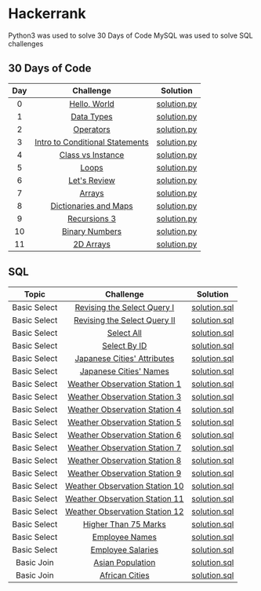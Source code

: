 # Hackerrank
Python3 was used to solve 30 Days of Code
MySQL was used to solve SQL challenges


## 30 Days of Code
Day | Challenge | Solution
:---: | :---: | :---:
0   | [Hello, World](https://www.hackerrank.com/challenges/30-hello-world/problem) | [solution.py](https://github.com/jbaeckn/Hackerrank/blob/master/30_Days_of_Code/day00_hello_world.py)
1   | [Data Types](https://www.hackerrank.com/challenges/30-data-types/problem) | [solution.py](https://github.com/jbaeckn/Hackerrank/blob/master/30_Days_of_Code/day01_data_types.py)
2   | [Operators](https://www.hackerrank.com/challenges/30-operators/problem) | [solution.py](https://github.com/jbaeckn/Hackerrank/blob/master/30_Days_of_Code/day02_operators.py)
3   | [Intro to Conditional Statements](https://www.hackerrank.com/challenges/30-conditional-statements/problem) | [solution.py](https://github.com/jbaeckn/Hackerrank/blob/master/30_Days_of_Code/day03_conditional.py)
4   | [Class vs Instance](https://www.hackerrank.com/challenges/30-class-vs-instance/problem) | [solution.py](https://github.com/jbaeckn/Hackerrank/blob/master/30_Days_of_Code/day04_class_instance.py)
5   | [Loops](https://www.hackerrank.com/challenges/30-loops/problem) | [solution.py](https://github.com/jbaeckn/Hackerrank/blob/master/30_Days_of_Code/day05_loops.py)
6   | [Let's Review](https://www.hackerrank.com/challenges/30-review-loop/problem) | [solution.py](https://github.com/jbaeckn/Hackerrank/blob/master/30_Days_of_Code/day06_string_index.py)
7   | [Arrays](https://www.hackerrank.com/challenges/30-arrays/problem) | [solution.py](https://github.com/jbaeckn/Hackerrank/blob/master/30_Days_of_Code/day07_arrays.py)
8   | [Dictionaries and Maps](https://www.hackerrank.com/challenges/30-dictionaries-and-maps/problem) | [solution.py](https://github.com/jbaeckn/Hackerrank/blob/master/30_Days_of_Code/day08_dictionary_map.py)
9   | [Recursions 3](https://www.hackerrank.com/challenges/30-recursion/problem) | [solution.py](https://github.com/jbaeckn/Hackerrank/blob/master/30_Days_of_Code/day09_recursion.py)
10  | [Binary Numbers](https://www.hackerrank.com/challenges/30-binary-numbers/problem) | [solution.py](https://github.com/jbaeckn/Hackerrank/blob/master/30_Days_of_Code/day10_binarynum.py)
11  | [2D Arrays](https://www.hackerrank.com/challenges/30-2d-arrays/problem) | [solution.py](https://github.com/jbaeckn/Hackerrank/blob/master/30_Days_of_Code/day11_2darrays.py)


## SQL
Topic | Challenge | Solution
:---: | :---: | :---:
Basic Select | [Revising the Select Query I](https://www.hackerrank.com/challenges/revising-the-select-query/problem) | [solution.sql](https://github.com/jbaeckn/Hackerrank/blob/master/SQL/Basic_Select/select_query1.sql)
Basic Select | [Revising the Select Query II](https://www.hackerrank.com/challenges/revising-the-select-query-2/problem) | [solution.sql](https://github.com/jbaeckn/Hackerrank/blob/master/SQL/Basic_Select/select_query2.sql)
Basic Select | [Select All](https://www.hackerrank.com/challenges/select-all-sql/problem) | [solution.sql](https://github.com/jbaeckn/Hackerrank/blob/master/SQL/Basic_Select/select_all.sql)
Basic Select | [Select By ID](https://www.hackerrank.com/challenges/select-by-id/problem) | [solution.sql](https://github.com/jbaeckn/Hackerrank/blob/master/SQL/Basic_Select/select_by_id.sql)
Basic Select | [Japanese Cities' Attributes](https://www.hackerrank.com/challenges/japanese-cities-attributes/problem) | [solution.sql](https://github.com/jbaeckn/Hackerrank/blob/master/SQL/Basic_Select/japanese_city.sql)
Basic Select | [Japanese Cities' Names](https://www.hackerrank.com/challenges/japanese-cities-name/problem) | [solution.sql](https://github.com/jbaeckn/Hackerrank/blob/master/SQL/Basic_Select/japanese_city_name.sql)
Basic Select | [Weather Observation Station 1](https://www.hackerrank.com/challenges/weather-observation-station-1/problem) | [solution.sql](https://github.com/jbaeckn/Hackerrank/blob/master/SQL/Basic_Select/weather1.sql)
Basic Select | [Weather Observation Station 3](https://www.hackerrank.com/challenges/weather-observation-station-3/problem) | [solution.sql](https://github.com/jbaeckn/Hackerrank/blob/master/SQL/Basic_Select/weather3.sql)
Basic Select | [Weather Observation Station 4](https://www.hackerrank.com/challenges/weather-observation-station-4/problem) | [solution.sql](https://github.com/jbaeckn/Hackerrank/blob/master/SQL/Basic_Select/weather4.sql)
Basic Select | [Weather Observation Station 5](https://www.hackerrank.com/challenges/weather-observation-station-5/problem) | [solution.sql](https://github.com/jbaeckn/Hackerrank/blob/master/SQL/Basic_Select/weather5.sql)
Basic Select | [Weather Observation Station 6](https://www.hackerrank.com/challenges/weather-observation-station-6/problem) | [solution.sql](https://github.com/jbaeckn/Hackerrank/blob/master/SQL/Basic_Select/weather6.sql)
Basic Select | [Weather Observation Station 7](https://www.hackerrank.com/challenges/weather-observation-station-7/problem) | [solution.sql](https://github.com/jbaeckn/Hackerrank/blob/master/SQL/Basic_Select/weather7.sql)
Basic Select | [Weather Observation Station 8](https://www.hackerrank.com/challenges/weather-observation-station-8/problem) | [solution.sql](https://github.com/jbaeckn/Hackerrank/blob/master/SQL/Basic_Select/weather8.sql)
Basic Select | [Weather Observation Station 9](https://www.hackerrank.com/challenges/weather-observation-station-9/problem) | [solution.sql](https://github.com/jbaeckn/Hackerrank/blob/master/SQL/Basic_Select/weather9.sql)
Basic Select | [Weather Observation Station 10](https://www.hackerrank.com/challenges/weather-observation-station-10/problem) | [solution.sql](https://github.com/jbaeckn/Hackerrank/blob/master/SQL/Basic_Select/weather10.sql)
Basic Select | [Weather Observation Station 11](https://www.hackerrank.com/challenges/weather-observation-station-11/problem) | [solution.sql](https://github.com/jbaeckn/Hackerrank/blob/master/SQL/Basic_Select/weather11.sql)
Basic Select | [Weather Observation Station 12](https://www.hackerrank.com/challenges/weather-observation-station-12/problem) | [solution.sql](https://github.com/jbaeckn/Hackerrank/blob/master/SQL/Basic_Select/weather12.sql)
Basic Select | [Higher Than 75 Marks](https://www.hackerrank.com/challenges/more-than-75-marks/problem) | [solution.sql](https://github.com/jbaeckn/Hackerrank/blob/master/SQL/Basic_Select/higher_75marks.sql)
Basic Select | [Employee Names](https://www.hackerrank.com/challenges/name-of-employees/problem) | [solution.sql](https://github.com/jbaeckn/Hackerrank/blob/master/SQL/Basic_Select/employee_name.sql)
Basic Select | [Employee Salaries](https://www.hackerrank.com/challenges/salary-of-employees/problem) | [solution.sql](https://github.com/jbaeckn/Hackerrank/blob/master/SQL/Basic_Select/employee_salaries.sql)
Basic Join | [Asian Population](https://www.hackerrank.com/challenges/asian-population/problem) | [solution.sql](https://github.com/jbaeckn/Hackerrank/blob/master/SQL/Basic_Join/asian_population.sql)
Basic Join | [African Cities](https://www.hackerrank.com/challenges/african-cities/problem) | [solution.sql](https://github.com/jbaeckn/Hackerrank/blob/master/SQL/Basic_Join/african_cities.sql)
